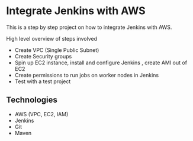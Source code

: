 # Integrate Jenkins with AWS
This is a step by step project on how to integrate Jenkins with AWS.


High level overview of steps involved
- Create VPC (Single Public Subnet)
- Create Security groups 
- Spin up EC2 instance, install and configure Jenkins , create AMI out of EC2
- Create permissions to run jobs on worker nodes in Jenkins
- Test with a test project

## Technologies
- AWS (VPC, EC2, IAM)
- Jenkins
- Git
- Maven
